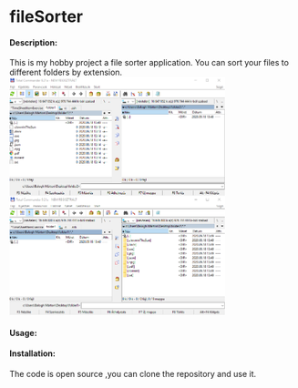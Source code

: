 # fileSorter
#### Description:   
This is my hobby project a file sorter application.
You can sort your files to different folders by extension.
<img src="imgs/folder1-2.png" width=75% height=75%>
#### Usage:  

#### Installation:  
The code is open source ,you can clone the repository and use it.
